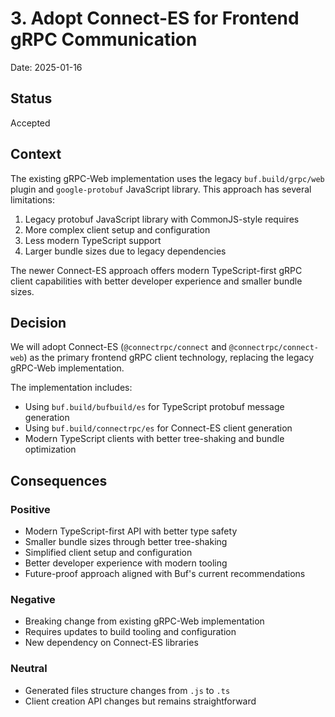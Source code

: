 # 3. Adopt Connect-ES for Frontend gRPC Communication

Date: 2025-01-16

## Status

Accepted

## Context

The existing gRPC-Web implementation uses the legacy `buf.build/grpc/web` plugin and `google-protobuf` JavaScript library. This approach has several limitations:

1. Legacy protobuf JavaScript library with CommonJS-style requires
2. More complex client setup and configuration
3. Less modern TypeScript support
4. Larger bundle sizes due to legacy dependencies

The newer Connect-ES approach offers modern TypeScript-first gRPC client capabilities with better developer experience and smaller bundle sizes.

## Decision

We will adopt Connect-ES (`@connectrpc/connect` and `@connectrpc/connect-web`) as the primary frontend gRPC client technology, replacing the legacy gRPC-Web implementation.

The implementation includes:
- Using `buf.build/bufbuild/es` for TypeScript protobuf message generation
- Using `buf.build/connectrpc/es` for Connect-ES client generation
- Modern TypeScript clients with better tree-shaking and bundle optimization

## Consequences

### Positive
- Modern TypeScript-first API with better type safety
- Smaller bundle sizes through better tree-shaking
- Simplified client setup and configuration
- Better developer experience with modern tooling
- Future-proof approach aligned with Buf's current recommendations

### Negative
- Breaking change from existing gRPC-Web implementation
- Requires updates to build tooling and configuration
- New dependency on Connect-ES libraries

### Neutral
- Generated files structure changes from `.js` to `.ts`
- Client creation API changes but remains straightforward